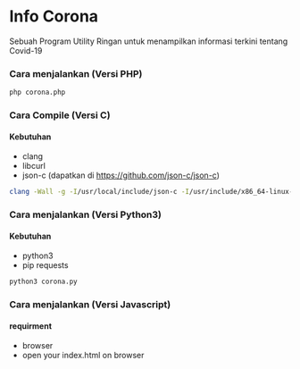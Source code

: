 # Info Corona

Sebuah Program Utility Ringan untuk menampilkan informasi terkini tentang Covid-19

### Cara menjalankan (Versi PHP)
```sh
php corona.php
```

### Cara Compile (Versi C)
#### Kebutuhan
- clang
- libcurl
- json-c (dapatkan di https://github.com/json-c/json-c)

```sh
clang -Wall -g -I/usr/local/include/json-c -I/usr/include/x86_64-linux-gnu/curl -o corona corona.c -ljson-c -lcurl
```



### Cara menjalankan (Versi Python3)
#### Kebutuhan
- python3
- pip requests
```sh
python3 corona.py
```



### Cara menjalankan (Versi Javascript)
#### requirment
- browser
- open your index.html on browser
